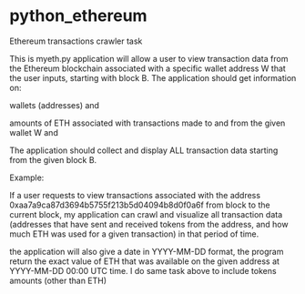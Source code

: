 ﻿# python_ethereum
Ethereum transactions crawler task

This is myeth.py application will allow a user to view transaction data from the Ethereum blockchain associated with a specific wallet address W that the user inputs, starting with block B. The application should get information on:

wallets (addresses) and 

amounts of ETH associated with transactions made to and from the given wallet W and

The application should collect and display ALL transaction data starting from the given block B. 

Example: 

If a user requests to view transactions associated with the address 0xaa7a9ca87d3694b5755f213b5d04094b8d0f0a6f from block to the current block, my  application can crawl and visualize all transaction data (addresses that have sent and received tokens from the address, and how much ETH was used for a given transaction) in that period of time.


the application will also give a date in YYYY-MM-DD format, the program return the exact value of ETH that was available on the given address at YYYY-MM-DD 00:00 UTC time.
I do same task above to include tokens amounts (other than ETH)
